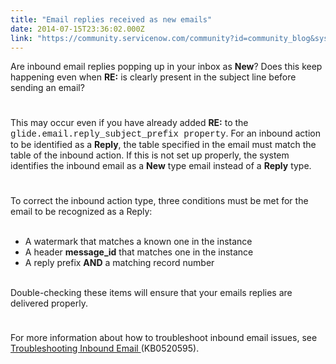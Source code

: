 ```yaml
---
title: "Email replies received as new emails"
date: 2014-07-15T23:36:02.000Z
link: "https://community.servicenow.com/community?id=community_blog&sys_id=8fedeee9dbd0dbc01dcaf3231f9619ac"
---
```

<p>Are inbound email replies popping up in your inbox as <strong>New</strong>? Does this keep happening even when <strong>RE:</strong> is clearly present in the subject line before sending an email?</p><p style="min-height: 8pt; height: 8pt; padding: 0px;">  </p><p>This may occur even if you have already added <strong>RE:</strong> to the <span style="font-family: 'courier new', courier;">glide.email.reply_subject_prefix property</span>. For an inbound action to be identified as a <strong>Reply</strong>, the table specified in the email must match the table of the inbound action. If this is not set up properly, the system identifies the inbound email as a <strong>New</strong> type email instead of a <strong>Reply</strong> type.</p><p style="min-height: 8pt; height: 8pt; padding: 0px;">  </p><p>To correct the inbound action type, three conditions must be met for the email to be recognized as a Reply:<br/><br/></p><ul><li>A watermark that matches a known one in the instance</li><li>A header <strong>message_id</strong> that matches one in the instance</li><li>A reply prefix <strong>AND</strong> a matching record number<br/><br/></li></ul><p>Double-checking these items will ensure that your emails replies are delivered properly.</p><p style="min-height: 8pt; height: 8pt; padding: 0px;">  </p><p>For more information about how to troubleshoot inbound email issues, see <a title="k-external-small" class="jive-link-external-small" href="https://hi.service-now.com/kb_view.do?sysparm_article=KB0520595&amp;ni.dependent.topic=kb_knowledge.category&amp;prd_chk=64d4111a85ef0500f6596ad46389742a&amp;sysparm_category=&amp;sysparm_ck=9c6b4f646fc2a9007ceff7307f3ee47f9a10610d7d28c2b7d608e34f12b1ebd87fc7ec61&amp;sysparm_nameofstack=&amp;sysparm_product=b7b4111a85ef0500f6596ad463897423%2C64d4111a85ef0500f6596ad46389742a&amp;sysparm_search=email+delivery&amp;sysparm_topic=" rel="nofollow" target="_blank">Troubleshooting Inbound Email </a>(KB0520595).</p>
